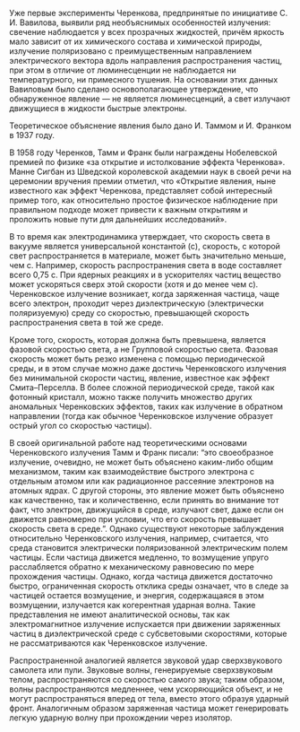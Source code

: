 Уже первые эксперименты Черенкова, предпринятые по инициативе С. И. Вавилова, выявили ряд необъяснимых особенностей излучения: свечение наблюдается у всех прозрачных жидкостей, причём яркость мало зависит от их химического состава и химической природы, излучение поляризовано с преимущественным направлением электрического вектора вдоль направления распространения частиц, при этом в отличие от люминесценции не наблюдается ни температурного, ни примесного тушения. На основании этих данных Вавиловым было сделано основополагающее утверждение, что обнаруженное явление — не является люминесценций, а свет излучают движущиеся в жидкости быстрые электроны.

Теоретическое объяснение явления было дано И. Таммом и И. Франком в 1937 году.

В 1958 году Черенков, Тамм и Франк были награждены Нобелевской премией по физике «за открытие и истолкование эффекта Черенкова». Манне Сигбан из Шведской королевской академии наук в своей речи на церемонии вручения премии отметил, что «Открытие явления, ныне известного как эффект Черенкова, представляет собой интересный пример того, как относительно простое физическое наблюдение при правильном подходе может привести к важным открытиям и проложить новые пути для дальнейших исследований».

В то время как электродинамика утверждает, что скорость света в вакууме является универсальной константой (c), скорость, с которой свет распространяется в материале, может быть значительно меньше, чем c. Например, скорость распространения света в воде составляет всего 0,75 с. При ядерных реакциях и в ускорителях частиц вещество может ускоряться сверх этой скорости (хотя и до менее чем с). Черенковское излучение возникает, когда заряженная частица, чаще всего электрон, проходит через диэлектрическую (электрически поляризуемую) среду со скоростью, превышающей скорость распространения света в той же среде.

Кроме того, скорость, которая должна быть превышена, является фазовой скоростью света, а не Групповой скоростью света. Фазовая скорость может быть резко изменена с помощью периодической среды, и в этом случае можно даже достичь Черенковского излучения без минимальной скорости частиц, явление, известное как эффект Смита–Перселла. В более сложной периодической среде, такой как фотонный кристалл, можно также получить множество других аномальных Черенковских эффектов, таких как излучение в обратном направлении (тогда как обычное Черенковское излучение образует острый угол со скоростью частицы).

В своей оригинальной работе над теоретическими основами Черенковского излучения Тамм и Франк писали: “это своеобразное излучение, очевидно, не может быть объяснено каким-либо общим механизмом, таким как взаимодействие быстрого электрона с отдельным атомом или как радиационное рассеяние электронов на атомных ядрах. С другой стороны, это явление может быть объяснено как качественно, так и количественно, если принять во внимание тот факт, что электрон, движущийся в среде, излучают свет, даже если он движется равномерно при условии, что его скорость превышает скорость света в среде.”. Однако существуют некоторые заблуждения относительно Черенковского излучения, например, считается, что среда становится электрически поляризованной электрическим полем частицы. Если частица движется медленно, то возмущение упруго расслабляется обратно к механическому равновесию по мере прохождения частицы. Однако, когда частица движется достаточно быстро, ограниченная скорость отклика среды означает, что в следе за частицей остается возмущение, и энергия, содержащаяся в этом возмущении, излучается как когерентная ударная волна. Такие представления не имеют аналитической основы, так как электромагнитное излучение испускается при движении заряженных частиц в диэлектрической среде с субсветовыми скоростями, которые не рассматриваются как Черенковское излучение.

Распространенной аналогией является звуковой удар сверхзвукового самолета или пули. Звуковые волны, генерируемые сверхзвуковым телом, распространяются со скоростью самого звука; таким образом, волны распространяются медленнее, чем ускоряющийся объект, и не могут распространяться вперед от тела, вместо этого образуя ударный фронт. Аналогичным образом заряженная частица может генерировать легкую ударную волну при прохождении через изолятор.